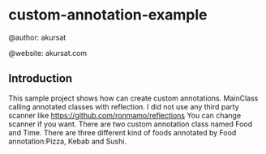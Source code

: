# custom-annotation-example

@author: akursat

@website: akursat.com

Introduction
-------------
This sample project shows how can create custom annotations.
MainClass calling annotated classes with reflection. I did not use any third party scanner like https://github.com/ronmamo/reflections
You can change scanner if you want. 
There are two custom annotation class named Food and Time.
There are three different kind of foods annotated by Food annotation:Pizza, Kebab and Sushi.  
